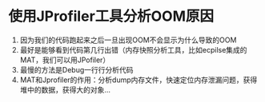# 使用JProfiler工具分析OOM原因

1. 因为我们的代码跑起来之后一旦出现OOM不会显示为什么导致的OOM
2. 最好是能够看到代码第几行出错（内存快照分析工具，比如ecpilse集成的MAT，我们可以用JPofiler）
3. 最慢的方法是Debug一行行分析代码
4. MAT和Jprofiler的作用：分析dump内存文件，快速定位内存泄漏问题，获得堆中的数据，获得大的对象...